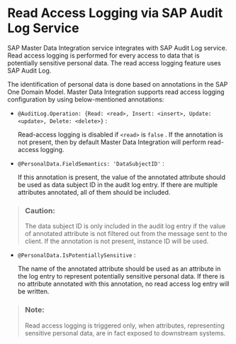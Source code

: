 <!-- loioff2fc4ddd74a4b049948e711ca74aa20 -->

# Read Access Logging via SAP Audit Log Service

SAP Master Data Integration service integrates with SAP Audit Log service. Read access logging is performed for every access to data that is potentially sensitive personal data. The read access logging feature uses SAP Audit Log.

The identification of personal data is done based on annotations in the SAP One Domain Model. Master Data Integration supports read access logging configuration by using below-mentioned annotations:

-   `@AuditLog.Operation: {Read: <read>, Insert: <insert>, Update: <update>, Delete: <delete>}` :

    Read-access logging is disabled if `<read>` is `false` . If the annotation is not present, then by default Master Data Integration will perform read-access logging.

-   `@PersonalData.FieldSemantics: 'DataSubjectID'` :

    If this annotation is present, the value of the annotated attribute should be used as data subject ID in the audit log entry. If there are multiple attributes annotated, all of them should be included.


> ### Caution:  
> The data subject ID is only included in the audit log entry if the value of annotated attribute is not filtered out from the message sent to the client. If the annotation is not present, instance ID will be used.

-   `@PersonalData.IsPotentiallySensitive` :

    The name of the annotated attribute should be used as an attribute in the log entry to represent potentially sensitive personal data. If there is no attribute annotated with this annotation, no read access log entry will be written.


> ### Note:  
> Read access logging is triggered only, when attributes, representing sensitive personal data, are in fact exposed to downstream systems.

